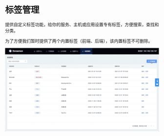 # 标签管理

提供自定义标签功能，给你的服务、主机或应用设置专有标签，方便搜索，查找和分类。

为了方便我们暂时提供了两个内置标签（前端、后端），该内置标签不可删除。

![标签管理演示](../../imgs/tagManage.gif)